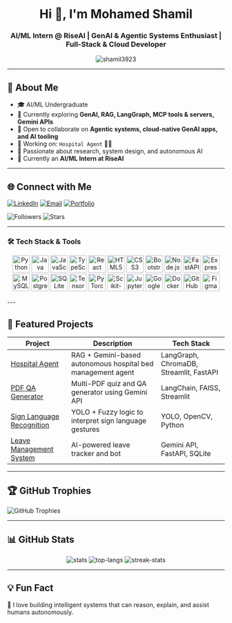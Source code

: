 <h1 align="center">Hi 👋, I'm Mohamed Shamil</h1>
<h3 align="center">AI/ML Intern @ RiseAI | GenAI & Agentic Systems Enthusiast | Full-Stack & Cloud Developer</h3>

<p align="center">
  <img src="https://komarev.com/ghpvc/?username=shamil3923&label=Profile%20views&color=0e75b6&style=flat" alt="shamil3923" />
</p>

---

## 🚀 About Me

- 🎓 AI/ML Undergraduate  
- 🌱 Currently exploring **GenAI, RAG, LangGraph, MCP tools & servers, Gemini APIs**
- 👯 Open to collaborate on **Agentic systems, cloud-native GenAI apps, and AI tooling**
- 🚀 Working on: `Hospital Agent` 🏥💡  
- 🧠 Passionate about research, system design, and autonomous AI
- 💼 Currently an **AI/ML Intern at RiseAI**

---

## 🌐 Connect with Me

[![LinkedIn](https://img.shields.io/badge/-LinkedIn-blue?style=for-the-badge&logo=linkedin&logoColor=white)](https://www.linkedin.com/in/mohamed-shamil-b40295253/)
[![Email](https://img.shields.io/badge/-Email-red?style=for-the-badge&logo=gmail&logoColor=white)](mailto:mrmshamil1786@gmail.com)
[![Portfolio](https://img.shields.io/badge/-Portfolio-black?style=for-the-badge&logo=web&logoColor=white)](https://shamil3923.vercel.app/)

![Followers](https://img.shields.io/github/followers/shamil3923?label=Followers&style=social)
![Stars](https://img.shields.io/github/stars/shamil3923?label=Stars&style=social)

---

### 🛠️ Tech Stack & Tools

<p align="center">
  <!-- Programming Languages -->
  <img src="https://cdn.jsdelivr.net/gh/devicons/devicon/icons/python/python-original.svg" alt="Python" width="40" height="40"/>
  <img src="https://cdn.jsdelivr.net/gh/devicons/devicon/icons/java/java-original.svg" alt="Java" width="40" height="40"/>
  <img src="https://cdn.jsdelivr.net/gh/devicons/devicon/icons/javascript/javascript-original.svg" alt="JavaScript" width="40" height="40"/>
  <img src="https://cdn.jsdelivr.net/gh/devicons/devicon/icons/typescript/typescript-original.svg" alt="TypeScript" width="40" height="40"/>

  <!-- Frontend -->
  <img src="https://cdn.jsdelivr.net/gh/devicons/devicon/icons/react/react-original.svg" alt="React" width="40" height="40"/>
  <img src="https://cdn.jsdelivr.net/gh/devicons/devicon/icons/html5/html5-original.svg" alt="HTML5" width="40" height="40"/>
  <img src="https://cdn.jsdelivr.net/gh/devicons/devicon/icons/css3/css3-original.svg" alt="CSS3" width="40" height="40"/>
  <img src="https://cdn.jsdelivr.net/gh/devicons/devicon/icons/bootstrap/bootstrap-original.svg" alt="Bootstrap" width="40" height="40"/>

  <!-- Backend -->
  <img src="https://cdn.jsdelivr.net/gh/devicons/devicon/icons/nodejs/nodejs-original.svg" alt="Node.js" width="40" height="40"/>
  <img src="https://cdn.jsdelivr.net/gh/devicons/devicon/icons/fastapi/fastapi-original.svg" alt="FastAPI" width="40" height="40"/>
  <img src="https://cdn.jsdelivr.net/gh/devicons/devicon/icons/express/express-original.svg" alt="Express.js" width="40" height="40"/>

  <!-- Databases -->
  <img src="https://cdn.jsdelivr.net/gh/devicons/devicon/icons/mysql/mysql-original.svg" alt="MySQL" width="40" height="40"/>
  <img src="https://cdn.jsdelivr.net/gh/devicons/devicon/icons/postgresql/postgresql-original.svg" alt="PostgreSQL" width="40" height="40"/>
  <img src="https://cdn.jsdelivr.net/gh/devicons/devicon/icons/sqlite/sqlite-original.svg" alt="SQLite" width="40" height="40"/>

  <!-- ML/DL -->
  <img src="https://cdn.jsdelivr.net/gh/devicons/devicon/icons/tensorflow/tensorflow-original.svg" alt="TensorFlow" width="40" height="40"/>
  <img src="https://cdn.jsdelivr.net/gh/devicons/devicon/icons/pytorch/pytorch-original.svg" alt="PyTorch" width="40" height="40"/>
  <img src="https://cdn.jsdelivr.net/gh/devicons/devicon/icons/scikit-learn/scikit-learn-original.svg" alt="Scikit-Learn" width="40" height="40"/>
  <img src="https://cdn.jsdelivr.net/gh/devicons/devicon/icons/jupyter/jupyter-original.svg" alt="Jupyter" width="40" height="40"/>

  <!-- Cloud/DevOps -->
  <img src="https://cdn.jsdelivr.net/gh/devicons/devicon/icons/googlecloud/googlecloud-original.svg" alt="Google Cloud" width="40" height="40"/>
  <img src="https://cdn.jsdelivr.net/gh/devicons/devicon/icons/docker/docker-original.svg" alt="Docker" width="40" height="40"/>
  <img src="https://cdn.jsdelivr.net/gh/devicons/devicon/icons/github/github-original.svg" alt="GitHub" width="40" height="40"/>

  <!-- Extra -->
  <img src="https://cdn.jsdelivr.net/gh/devicons/devicon/icons/figma/figma-original.svg" alt="Figma" width="40" height="40"/>
</p>
---

## 💼 Featured Projects

| Project | Description | Tech Stack |
|--------|-------------|------------|
| [Hospital Agent](https://github.com/shamil3923/Hospital_agent) | RAG + Gemini-based autonomous hospital bed management agent | LangGraph, ChromaDB, Streamlit, FastAPI |
| [PDF QA Generator](https://github.com/shamil3923/pdf-qa-tool) | Multi-PDF quiz and QA generator using Gemini API | LangChain, FAISS, Streamlit |
| [Sign Language Recognition](https://github.com/shamil3923/sign-language-yolo) | YOLO + Fuzzy logic to interpret sign language gestures | YOLO, OpenCV, Python |
| [Leave Management System](https://github.com/shamil3923/leave-ai) | AI-powered leave tracker and bot | Gemini API, FastAPI, SQLite |

---

## 🏆 GitHub Trophies

![GitHub Trophies](https://github-profile-trophy.vercel.app/?username=shamil3923&theme=tokyonight&column=7)

---

## 📊 GitHub Stats

<p align="center">
  <img src="https://github-readme-stats.vercel.app/api?username=shamil3923&count_private=true&show_icons=true&theme=radical" alt="stats" />
  <img src="https://github-readme-stats.vercel.app/api/top-langs/?username=shamil3923&layout=compact&theme=radical" alt="top-langs" />
  <img src="https://streak-stats.demolab.com?user=shamil3923&theme=radical&hide_border=false" alt="streak-stats" />
</p>

---

## 💡 Fun Fact

🧠 I love building intelligent systems that can reason, explain, and assist humans autonomously.
